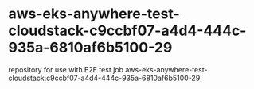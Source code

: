# aws-eks-anywhere-test-cloudstack-c9ccbf07-a4d4-444c-935a-6810af6b5100-29
repository for use with E2E test job aws-eks-anywhere-test-cloudstack:c9ccbf07-a4d4-444c-935a-6810af6b5100-29
